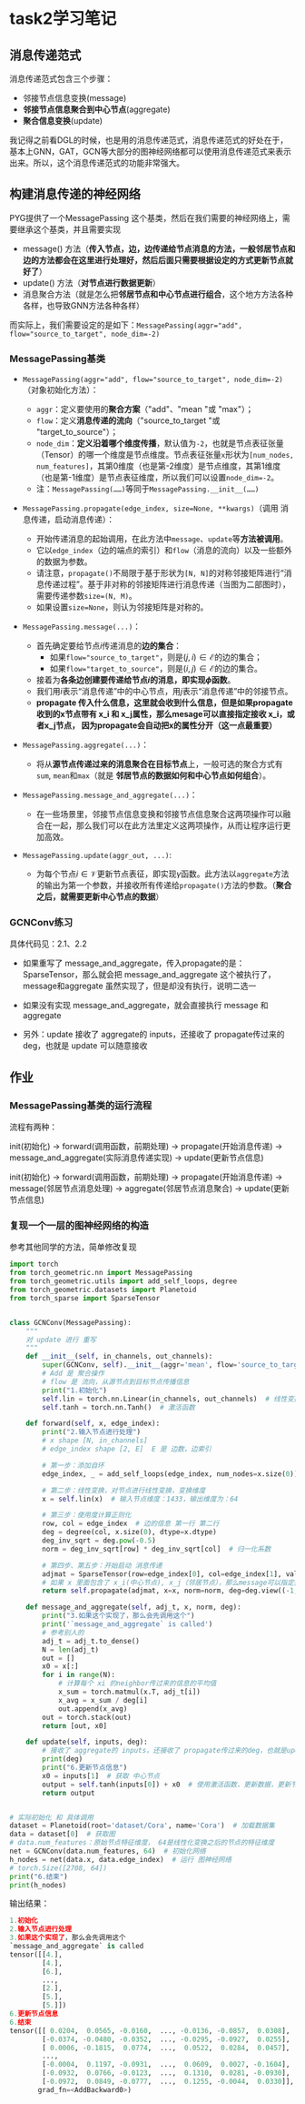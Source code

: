 # task2学习笔记

## 消息传递范式

消息传递范式包含三个步骤：

- 邻接节点信息变换(message)
- **邻接节点信息聚合到中心节点**(aggregate)
- **聚合信息变换**(update)

我记得之前看DGL的时候，也是用的消息传递范式，消息传递范式的好处在于，基本上GNN，GAT，GCN等大部分的图神经网络都可以使用消息传递范式来表示出来。所以，这个消息传递范式的功能非常强大。

## 构建消息传递的神经网络

PYG提供了一个MessagePassing 这个基类，然后在我们需要的神经网络上，需要继承这个基类，并且需要实现

- message() 方法（**传入节点，边，边传递给节点消息的方法，一般邻居节点和边的方法都会在这里进行处理好，然后后面只需要根据设定的方式更新节点就好了**）
- update() 方法（**对节点进行数据更新**）
- 消息聚合方法（就是怎么把**邻居节点和中心节点进行组合**，这个地方方法各种各样，也导致GNN方法各种各样）

而实际上，我们需要设定的是如下：`MessagePassing(aggr="add", flow="source_to_target", node_dim=-2)`

### MessagePassing基类

- `MessagePassing(aggr="add", flow="source_to_target", node_dim=-2)`（对象初始化方法）：
  - `aggr`：定义要使用的**聚合方案**（"add"、"mean "或 "max"）；
  - `flow`：定义**消息传递的流向**（"source_to_target "或 "target_to_source"）；
  - `node_dim`：**定义沿着哪个维度传播**，默认值为`-2`，也就是节点表征张量（Tensor）的哪一个维度是节点维度。节点表征张量`x`形状为`[num_nodes, num_features]`，其第0维度（也是第-2维度）是节点维度，其第1维度（也是第-1维度）是节点表征维度，所以我们可以设置`node_dim=-2`。
  - 注：`MessagePassing(……)`等同于`MessagePassing.__init__(……)`

- `MessagePassing.propagate(edge_index, size=None, **kwargs)`（调用 消息传递，启动消息传递）：
  - 开始传递消息的起始调用，在此方法中`message`、`update`等**方法被调用**。
  - 它以`edge_index`（边的端点的索引）和`flow`（消息的流向）以及一些额外的数据为参数。
  - 请注意，`propagate()`不局限于基于形状为`[N, N]`的对称邻接矩阵进行“消息传递过程”。基于非对称的邻接矩阵进行消息传递（当图为二部图时），需要传递参数`size=(N, M)`。
  - 如果设置`size=None`，则认为邻接矩阵是对称的。

- `MessagePassing.message(...)`：
  - 首先确定要给节点$i$传递消息的**边的集合**：
    - 如果`flow="source_to_target"`，则是$(j,i) \in \mathcal{E}$的边的集合；
    - 如果`flow="target_to_source"`，则是$(i,j) \in \mathcal{E}$的边的集合。
  - 接着为**各条边创建要传递给节点$i$的消息，即实现$\phi$函数**。
  - 我们用$i$表示“消息传递”中的中心节点，用$j$表示“消息传递”中的邻接节点。
  - **propagate 传入什么信息，这里就会收到什么信息，但是如果propagate收到的x节点带有 x_i 和 x_j属性，那么mesage可以直接指定接收 x_i，或者x_j节点， 因为propagate会自动把x的属性分开（这一点最重要）**

- `MessagePassing.aggregate(...)`：
  - 将从**源节点传递过来的消息聚合在目标节点**上，一般可选的聚合方式有`sum`, `mean`和`max`（就是 **邻居节点的数据如何和中心节点如何组合**）。
- `MessagePassing.message_and_aggregate(...)`：
  - 在一些场景里，邻接节点信息变换和邻接节点信息聚合这两项操作可以融合在一起，那么我们可以在此方法里定义这两项操作，从而让程序运行更加高效。
- `MessagePassing.update(aggr_out, ...)`: 
  - 为每个节点$i \in \mathcal{V}$更新节点表征，即实现$\gamma$函数。此方法以`aggregate`方法的输出为第一个参数，并接收所有传递给`propagate()`方法的参数。（**聚合之后，就需要更新中心节点的数据**）

### GCNConv练习

具体代码见：2.1、2.2

- 如果重写了 message_and_aggregate，传入propagate的是：SparseTensor，那么就会把 message_and_aggregate 这个被执行了，message和aggregate 虽然实现了，但是却没有执行，说明二选一

- 如果没有实现 message_and_aggregate，就会直接执行 message 和 aggregate

- 另外：update 接收了 aggregate的 inputs，还接收了 propagate传过来的deg，也就是 update 可以随意接收

## 作业

### MessagePassing基类的运行流程

流程有两种：

init(初始化) -> forward(调用函数，前期处理) -> propagate(开始消息传递) -> message_and_aggregate(实际消息传递实现) -> update(更新节点信息)

init(初始化) -> forward(调用函数，前期处理) -> propagate(开始消息传递) -> message(邻居节点消息处理) -> aggregate(邻居节点消息聚合) -> update(更新节点信息)

### 复现一个一层的图神经网络的构造

参考其他同学的方法，简单修改复现

```python
import torch
from torch_geometric.nn import MessagePassing
from torch_geometric.utils import add_self_loops, degree
from torch_geometric.datasets import Planetoid
from torch_sparse import SparseTensor


class GCNConv(MessagePassing):
    """
    对 update 进行 重写
    """
    def __init__(self, in_channels, out_channels):
        super(GCNConv, self).__init__(aggr='mean', flow='source_to_target')
        # Add 是 聚合操作
        # flow 是 流向，从源节点到目标节点传播信息
        print("1.初始化")
        self.lin = torch.nn.Linear(in_channels, out_channels)  # 线性变换
        self.tanh = torch.nn.Tanh()  # 激活函数

    def forward(self, x, edge_index):
        print("2.输入节点进行处理")
        # x shape [N, in_channels]
        # edge_index shape [2, E]  E 是 边数，边索引

        # 第一步：添加自环
        edge_index, _ = add_self_loops(edge_index, num_nodes=x.size(0))

        # 第二步：线性变换，对节点进行线性变换，变换维度
        x = self.lin(x)  # 输入节点维度：1433，输出维度为：64

        # 第三步：使用度计算正则化
        row, col = edge_index  # 边的信息 第一行 第二行
        deg = degree(col, x.size(0), dtype=x.dtype)
        deg_inv_sqrt = deg.pow(-0.5)
        norm = deg_inv_sqrt[row] * deg_inv_sqrt[col]  # 归一化系数

        # 第四步、第五步：开始启动 消息传递
        adjmat = SparseTensor(row=edge_index[0], col=edge_index[1], value=torch.ones(edge_index.shape[1]))
        # 如果 x 里面包含了 x_i(中心节点), x_j（邻居节点），那么message可以指定接收哪个属性的信息
        return self.propagate(adjmat, x=x, norm=norm, deg=deg.view((-1, 1)))

    def message_and_aggregate(self, adj_t, x, norm, deg):
        print("3.如果这个实现了，那么会先调用这个")
        print('`message_and_aggregate` is called')
        # 参考别人的
        adj_t = adj_t.to_dense()
        N = len(adj_t)
        out = []
        x0 = x[:]
        for i in range(N):
            # 计算每个 xi 的neighbor传过来的信息的平均值
            x_sum = torch.matmul(x.T, adj_t[i])
            x_avg = x_sum / deg[i]
            out.append(x_avg)
        out = torch.stack(out)
        return [out, x0]

    def update(self, inputs, deg):
        # 接收了 aggregate的 inputs，还接收了 propagate传过来的deg，也就是update可以随意接收
        print(deg)
        print("6.更新节点信息")
        x0 = inputs[1]  # 获取 中心节点
        output = self.tanh(inputs[0]) + x0  # 使用激活函数，更新数据，更新节点信息
        return output


# 实际初始化 和 具体调用
dataset = Planetoid(root='dataset/Cora', name='Cora')  # 加载数据集
data = dataset[0]  # 获取图
# data.num_features：原始节点特征维度， 64是线性化变换之后的节点的特征维度
net = GCNConv(data.num_features, 64)  # 初始化网络
h_nodes = net(data.x, data.edge_index)  # 运行 图神经网络
# torch.Size([2708, 64])
print("6.结束")
print(h_nodes)
```

输出结果：

```python
1.初始化
2.输入节点进行处理
3.如果这个实现了，那么会先调用这个
`message_and_aggregate` is called
tensor([[4.],
        [4.],
        [6.],
        ...,
        [2.],
        [5.],
        [5.]])
6.更新节点信息
6.结束
tensor([[ 0.0204,  0.0565, -0.0160,  ..., -0.0136, -0.0857,  0.0308],
        [-0.0374, -0.0480, -0.0352,  ..., -0.0295, -0.0927,  0.0255],
        [ 0.0006, -0.1815,  0.0774,  ...,  0.0522,  0.0284,  0.0457],
        ...,
        [-0.0004,  0.1197, -0.0931,  ...,  0.0609,  0.0027, -0.1604],
        [-0.0932,  0.0766, -0.0123,  ...,  0.1310,  0.0281, -0.0930],
        [-0.0972,  0.0849, -0.0777,  ...,  0.1255, -0.0044,  0.0330]],
       grad_fn=<AddBackward0>)
```